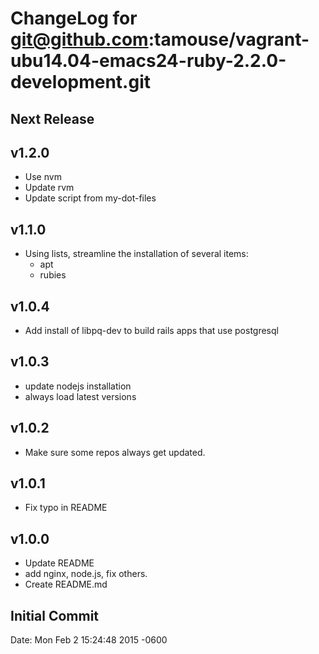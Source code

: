 # ChangeLog for git@github.com:tamouse/vagrant-ubu14.04-emacs24-ruby-2.2.0-development.git

## Next Release

## v1.2.0

* Use nvm
* Update rvm
* Update script from my-dot-files

## v1.1.0

* Using lists, streamline the installation of several items:
    * apt
    * rubies

## v1.0.4

* Add install of libpq-dev to build rails apps that use postgresql

## v1.0.3

* update nodejs installation
* always load latest versions

## v1.0.2

* Make sure some repos always get updated.

## v1.0.1

* Fix typo in README

## v1.0.0

* Update README
* add nginx, node.js, fix others.
* Create README.md

## Initial Commit

Date:   Mon Feb 2 15:24:48 2015 -0600
